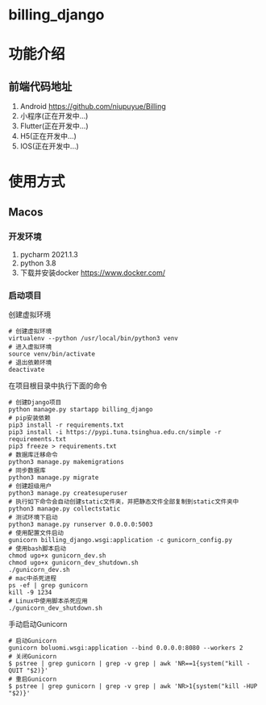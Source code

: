 # billing_django

# 功能介绍

## 前端代码地址
1. Android https://github.com/niupuyue/Billing
2. 小程序(正在开发中...)
3. Flutter(正在开发中...)
4. H5(正在开发中...)
5. IOS(正在开发中...)

# 使用方式

## Macos

### 开发环境
1. pycharm 2021.1.3
2. python 3.8
3. 下载并安装docker https://www.docker.com/

### 启动项目
创建虚拟环境
```shell
# 创建虚拟环境
virtualenv --python /usr/local/bin/python3 venv
# 进入虚拟环境
source venv/bin/activate
# 退出依赖环境
deactivate
```

在项目根目录中执行下面的命令
```shell
# 创建Django项目
python manage.py startapp billing_django
# pip安装依赖
pip3 install -r requirements.txt
pip3 install -i https://pypi.tuna.tsinghua.edu.cn/simple -r requirements.txt
pip3 freeze > requirements.txt
# 数据库迁移命令
python3 manage.py makemigrations
# 同步数据库
python3 manage.py migrate
# 创建超级用户
python3 manage.py createsuperuser
# 执行如下命令会自动创建static文件夹，并把静态文件全部复制到static文件夹中
python3 manage.py collectstatic
# 测试环境下启动
python3 manage.py runserver 0.0.0.0:5003
# 使用配置文件启动
gunicorn billing_django.wsgi:application -c gunicorn_config.py
# 使用bash脚本启动
chmod ugo+x gunicorn_dev.sh
chmod ugo+x gunicorn_dev_shutdown.sh
./gunicorn_dev.sh
# mac中杀死进程
ps -ef | grep gunicorn
kill -9 1234
# Linux中使用脚本杀死应用
./gunicorn_dev_shutdown.sh
```

手动启动Gunicorn
```shell
# 启动Gunicorn
gunicorn boluomi.wsgi:application --bind 0.0.0.0:8080 --workers 2
# 关闭Gunicorn
$ pstree | grep gunicorn | grep -v grep | awk 'NR==1{system("kill -QUIT "$2)}'
# 重启Gunicorn
$ pstree | grep gunicorn | grep -v grep | awk 'NR>1{system("kill -HUP "$2)}'
```